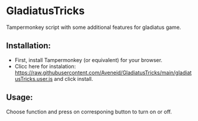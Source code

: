 # GladiatusTricks

Tampermonkey script with some additional features for gladiatus game.



## Installation:

- First, install Tampermonkey (or equivalent) for your browser.
- Clicc here for instalation: https://raw.githubusercontent.com/Aveneid/GladiatusTricks/main/gladiatusTricks.user.js and click install.


## Usage:
 Choose function and press on corresponing button to turn on or off.
